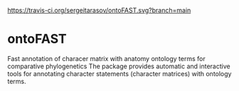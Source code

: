 https://travis-ci.org/sergeitarasov/ontoFAST.svg?branch=main

# ontoFAST
Fast annotation of characer matrix with anatomy ontology terms for comparative phylogenetics
The package provides automatic and interactive tools for annotating character statements (character matrices) with ontology terms.
